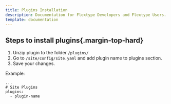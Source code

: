 ```yaml
---
title: Plugins Installation
description: Documentation for Flextype Developers and Flextype Users.
template: documentation
---
```


## Steps to install plugins{.margin-top-hard}

1. Unzip plugin to the folder `/plugins/`
2. Go to `/site/config/site.yaml` and add plugin name to plugins section.
3. Save your changes.

Example:
```
...
# Site Plugins
plugins:
  - plugin-name
```
